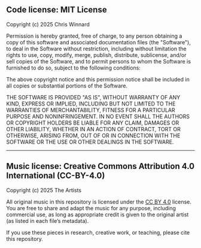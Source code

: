 ## Code license: MIT License

Copyright (c) 2025 Chris Winnard

Permission is hereby granted, free of charge, to any person obtaining a copy
of this software and associated documentation files (the "Software"), to deal
in the Software without restriction, including without limitation the rights
to use, copy, modify, merge, publish, distribute, sublicense, and/or sell
copies of the Software, and to permit persons to whom the Software is
furnished to do so, subject to the following conditions:

The above copyright notice and this permission notice shall be included in all
copies or substantial portions of the Software.

THE SOFTWARE IS PROVIDED "AS IS", WITHOUT WARRANTY OF ANY KIND, EXPRESS OR
IMPLIED, INCLUDING BUT NOT LIMITED TO THE WARRANTIES OF MERCHANTABILITY,
FITNESS FOR A PARTICULAR PURPOSE AND NONINFRINGEMENT. IN NO EVENT SHALL THE
AUTHORS OR COPYRIGHT HOLDERS BE LIABLE FOR ANY CLAIM, DAMAGES OR OTHER
LIABILITY, WHETHER IN AN ACTION OF CONTRACT, TORT OR OTHERWISE, ARISING FROM,
OUT OF OR IN CONNECTION WITH THE SOFTWARE OR THE USE OR OTHER DEALINGS IN THE
SOFTWARE.

---

## Music license: Creative Commons Attribution 4.0 International (CC-BY-4.0)

Copyright (c) 2025 The Artists

All original music in this repository is licensed under the [CC BY 4.0](https://creativecommons.org/licenses/by/4.0/) license. You are free to share and adapt the music for any purpose, including commercial use, as long as appropriate credit is given to the original artist (as listed in each file’s metadata).

If you use these pieces in research, creative work, or teaching, please cite this repository.
